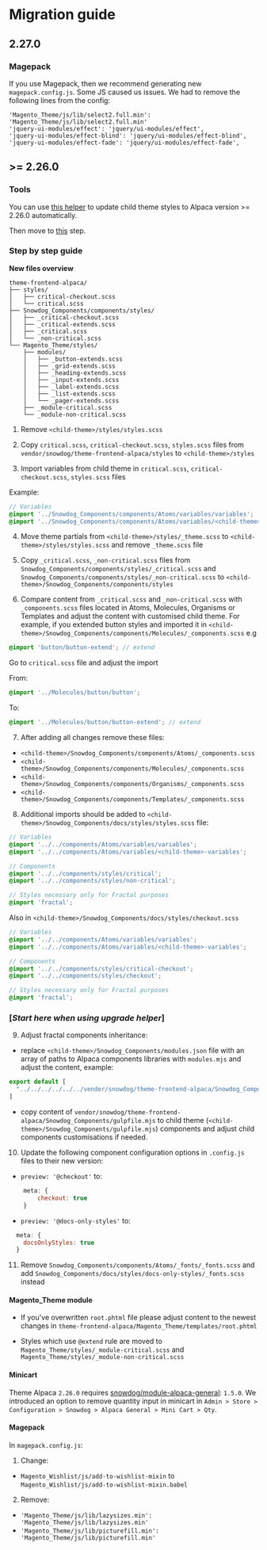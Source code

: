 # Migration guide
## 2.27.0
### Magepack
If you use Magepack, then we recommend generating new `magepack.config.js`.
Some JS caused us issues. We had to remove the following lines from the config:
```
'Magento_Theme/js/lib/select2.full.min': 'Magento_Theme/js/lib/select2.full.min'
'jquery-ui-modules/effect': 'jquery/ui-modules/effect',
'jquery-ui-modules/effect-blind': 'jquery/ui-modules/effect-blind',
'jquery-ui-modules/effect-fade': 'jquery/ui-modules/effect-fade',
```

## >= 2.26.0

### Tools
You can use [this helper](https://github.com/SnowdogApps/theme-alpaca-upgrade-helper) to update child theme styles to Alpaca version >= 2.26.0 automatically.

Then move to [this](#start-here-when-using-upgrade-helper) step.

### Step by step guide
**New files overview**
```
theme-frontend-alpaca/
├── styles/
│   ├── critical-checkout.scss
│   └── critical.scss
├── Snowdog_Components/components/styles/
│   ├── _critical-checkout.scss
│   ├── _critical-extends.scss
│   ├── _critical.scss
│   └── _non-critical.scss
└── Magento_Theme/styles/
    ├── modules/
    │   ├── _button-extends.scss
    │   ├── _grid-extends.scss
    │   ├── _heading-extends.scss
    │   ├── _input-extends.scss
    │   ├── _label-extends.scss
    │   ├── _list-extends.scss
    │   └── _pager-extends.scss
    ├── _module-critical.scss
    └── _module-non-critical.scss
```

1. Remove `<child-theme>/styles/styles.scss`

2. Copy `critical.scss`, `critical-checkout.scss`, `styles.scss` files from `vendor/snowdog/theme-frontend-alpaca/styles` to `<child-theme>/styles`

3. Import variables from child theme in `critical.scss`, `critical-checkout.scss`, `styles.scss` files

Example:

```scss
// Variables
@import '../Snowdog_Components/components/Atoms/variables/variables';
@import '../Snowdog_Components/components/Atoms/variables/<child-theme>';
```

4. Move theme partials from `<child-theme>/styles/_theme.scss` to `<child-theme>/styles/styles.scss` and remove `_theme.scss` file


5. Copy `_critical.scss`, `_non-critical.scss` files from `Snowdog_Components/components/styles/_critical.scss` and `Snowdog_Components/components/styles/_non-critical.scss` to `<child-theme>/Snowdog_Components/components/styles`

6. Compare content from `_critical.scss` and `_non-critical.scss` with `_components.scss` files located in Atoms, Molecules, Organisms or Templates and adjust the content with customised child theme. For example, if you extended button styles and imported it in `<child-theme>/Snowdog_Components/components/Molecules/_components.scss` e.g
```scss
@import 'button/button-extend'; // extend
```

Go to `critical.scss` file and adjust the import

From:
```scss
@import '../Molecules/button/button';
```
To:
```scss
@import '../Molecules/button/button-extend'; // extend
```

7. After adding all changes remove these files:
- `<child-theme>/Snowdog_Components/components/Atoms/_components.scss`
- `<child-theme>/Snowdog_Components/components/Molecules/_components.scss`
- `<child-theme>/Snowdog_Components/components/Organisms/_components.scss`
- `<child-theme>/Snowdog_Components/components/Templates/_components.scss`

8. Additional imports should be added to `<child-theme>/Snowdog_Components/docs/styles/styles.scss` file:

```scss
// Variables
@import '../../components/Atoms/variables/variables';
@import '../../components/Atoms/variables/<child-theme>-variables';

// Components
@import '../../components/styles/critical';
@import '../../components/styles/non-critical';

// Styles necessary only for Fractal purposes
@import 'fractal';
```

Also in `<child-theme>/Snowdog_Components/docs/styles/checkout.scss`

```scss
// Variables
@import '../../components/Atoms/variables/variables';
@import '../../components/Atoms/variables/<child-theme>-variables';

// Components
@import '../../components/styles/critical-checkout';
@import '../../components/styles/checkout';

// Styles necessary only for Fractal purposes
@import 'fractal';
```
### [*Start here when using upgrade helper*]
9. Adjust fractal components inheritance:
* replace `<child-theme>/Snowdog_Components/modules.json` file with an array of paths to Alpaca components libraries with `modules.mjs` and adjust the content, example:
```js
export default [
  "../../../../../../vendor/snowdog/theme-frontend-alpaca/Snowdog_Components"
]
```
* copy content of `vendor/snowdog/theme-frontend-alpaca/Snowdog_Components/gulpfile.mjs` to child theme (`<child-theme>/Snowdog_Components/gulpfile.mjs`) components and adjust child components customisations if needed.

10. Update the following component configuration options in `.config.js` files to their new version:
* `preview: '@checkout'` to:
```js
    meta: {
        checkout: true
    }
```

* `preview: '@docs-only-styles'` to:
```js
  meta: {
    docsOnlyStyles: true
  }
```

11. Remove `Snowdog_Components/components/Atoms/_fonts/_fonts.scss` and add `Snowdog_Components/docs/styles/docs-only-styles/_fonts.scss` instead

#### Magento_Theme module
* If you've overwritten `root.phtml` file please adjust content to the newest changes in `theme-frontend-alpaca/Magento_Theme/templates/root.phtml`

* Styles which use `@extend` rule are moved to `Magento_Theme/styles/_module-critical.scss` and `Magento_Theme/styles/_module-non-critical.scss`

#### Minicart
Theme Alpaca `2.26.0` requires [snowdog/module-alpaca-general](https://github.com/SnowdogApps/magento2-alpaca-general): `1.5.0`.
We introduced an option to remove quantity input in minicart in `Admin > Store > Configuration > Snowdog > Alpaca General > Mini Cart > Qty`.

#### Magepack
In `magepack.config.js`:
1. Change:
* `Magento_Wishlist/js/add-to-wishlist-mixin` to `Magento_Wishlist/js/add-to-wishlist-mixin.babel`
2. Remove:
* `'Magento_Theme/js/lib/lazysizes.min': 'Magento_Theme/js/lib/lazysizes.min'`
* `'Magento_Theme/js/lib/picturefill.min': 'Magento_Theme/js/lib/picturefill.min'`
